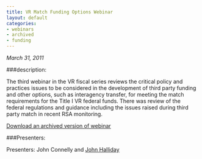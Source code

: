 ```yaml
---
title: VR Match Funding Options Webinar
layout: default
categories:
- webinars
- archived 
- funding
---
```

*March 31, 2011*

###description:

The third webinar in the VR fiscal series reviews the critical policy and practices issues to be considered in the development of third party funding and other options, such as interagency transfer, for meeting the match requirements for the Title I VR federal funds. There was review of the federal regulations and guidance including the issues raised during third party  match in recent RSA monitoring.  

[Download an archived version of webinar](http://connectpro97884399.adobeconnect.com/p36541297/)

###Presenters:

Presenters: John Connelly and [John Halliday](http://www.communityinclusion.org/staff.php?staff_id=92)

